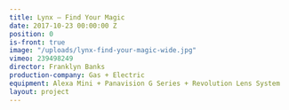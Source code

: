 ```yaml
---
title: Lynx — Find Your Magic
date: 2017-10-23 00:00:00 Z
position: 0
is-front: true
image: "/uploads/lynx-find-your-magic-wide.jpg"
vimeo: 239498249
director: Franklyn Banks
production-company: Gas + Electric
equipment: Alexa Mini + Panavision G Series + Revolution Lens System
layout: project
---
```


